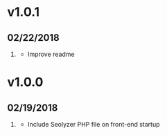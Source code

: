 # v1.0.1
##  02/22/2018

1. [](#improved)
    * Improve readme
    
# v1.0.0
##  02/19/2018

1. [](#new)
    * Include Seolyzer PHP file on front-end startup

